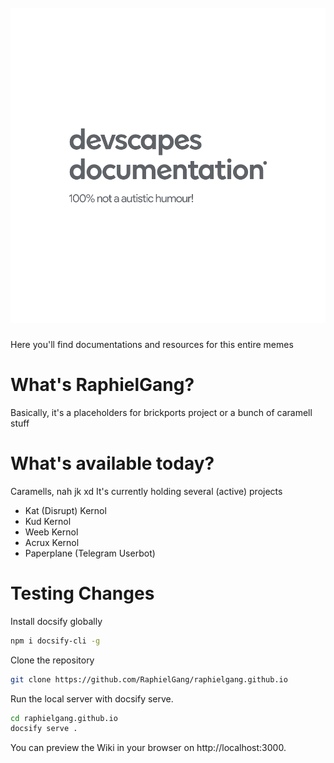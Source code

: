 <h1 align="center">
  <br>
  <img src="yeet.png" alt="yeet">
  <br>
</h1>

Here you'll find documentations and resources for this entire memes

What's RaphielGang?
==========

Basically, it's a placeholders for brickports project or a bunch of caramell stuff

What's available today?
==========

Caramells, nah jk xd It's currently holding several (active) projects

  - Kat (Disrupt) Kernol
  - Kud Kernol
  - Weeb Kernol
  - Acrux Kernol
  - Paperplane (Telegram Userbot)

Testing Changes
==========

Install docsify globally

```sh
npm i docsify-cli -g
```

Clone the repository

```sh
git clone https://github.com/RaphielGang/raphielgang.github.io
```

Run the local server with docsify serve. 

```sh
cd raphielgang.github.io
docsify serve .
```
You can preview the Wiki in your browser on http://localhost:3000.